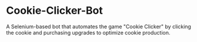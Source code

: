 # Cookie-Clicker-Bot
A Selenium-based bot that automates the game "Cookie Clicker" by clicking the cookie and purchasing upgrades to optimize cookie production.

